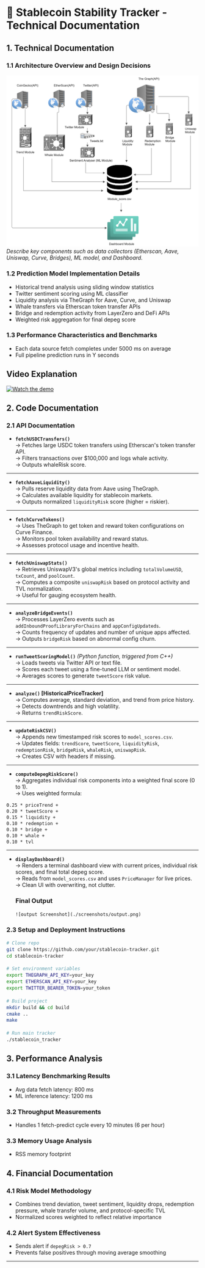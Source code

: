 
# 📘 Stablecoin Stability Tracker - Technical Documentation

## 1. Technical Documentation

### 1.1 Architecture Overview and Design Decisions
![ Architecture ](./screenshots/architecture.png) 
_Describe key components such as data collectors (Etherscan, Aave, Uniswap, Curve, Bridges), ML model, and Dashboard._

### 1.2 Prediction Model Implementation Details
- Historical trend analysis using sliding window statistics
- Twitter sentiment scoring using ML classifier
- Liquidity analysis via TheGraph for Aave, Curve, and Uniswap
- Whale transfers via Etherscan token transfer APIs
- Bridge and redemption activity from LayerZero and DeFi APIs
- Weighted risk aggregation for final depeg score

### 1.3 Performance Characteristics and Benchmarks
- Each data source fetch completes under 5000 ms on average
- Full pipeline prediction runs in Y seconds

## Video Explanation
[![Watch the demo](https://img.youtube.com/vi/VIDEO_ID/0.jpg)](https://www.youtube.com/watch?v=_mxW4ZeOwTk)


## 2. Code Documentation

### 2.1 API Documentation

- **`fetchUSDCTransfers()`**  
  → Fetches large USDC token transfers using Etherscan's token transfer API.  
  → Filters transactions over $100,000 and logs whale activity.  
  → Outputs whaleRisk score.

---

- **`fetchAaveLiquidity()`**  
  → Pulls reserve liquidity data from Aave using TheGraph.  
  → Calculates available liquidity for stablecoin markets.  
  → Outputs normalized `liquidityRisk` score (higher = riskier).

---

- **`fetchCurveTokens()`**  
  → Uses TheGraph to get token and reward token configurations on Curve Finance.  
  → Monitors pool token availability and reward status.  
  → Assesses protocol usage and incentive health.

---

- **`fetchUniswapStats()`**  
  → Retrieves UniswapV3's global metrics including `totalVolumeUSD`, `txCount`, and `poolCount`.  
  → Computes a composite `uniswapRisk` based on protocol activity and TVL normalization.  
  → Useful for gauging ecosystem health.

---

- **`analyzeBridgeEvents()`**  
  → Processes LayerZero events such as `addInboundProofLibraryForChains` and `appConfigUpdateds`.  
  → Counts frequency of updates and number of unique apps affected.  
  → Outputs `bridgeRisk` based on abnormal config churn.

---

- **`runTweetScoringModel()`** *(Python function, triggered from C++)*  
  → Loads tweets via Twitter API or text file.  
  → Scores each tweet using a fine-tuned LLM or sentiment model.  
  → Averages scores to generate `tweetScore` risk value.

---

- **`analyze()` [HistoricalPriceTracker]**  
  → Computes average, standard deviation, and trend from price history.  
  → Detects downtrends and high volatility.  
  → Returns `trendRiskScore`.

---

- **`updateRiskCSV()`**  
  → Appends new timestamped risk scores to `model_scores.csv`.  
  → Updates fields: `trendScore`, `tweetScore`, `liquidityRisk`, `redemptionRisk`, `bridgeRisk`, `whaleRisk`, `uniswapRisk`.  
  → Creates CSV with headers if missing.

---

- **`computeDepegRiskScore()`**  
  → Aggregates individual risk components into a weighted final score (0 to 1).  
  → Uses weighted formula:

```
0.25 * priceTrend +
0.20 * tweetScore +
0.15 * liquidity +
0.10 * redemption +
0.10 * bridge +
0.10 * whale +
0.10 * tvl
```

---

- **`displayDashboard()`**  
  → Renders a terminal dashboard view with current prices, individual risk scores, and final total depeg score.  
  → Reads from `model_scores.csv` and uses `PriceManager` for live prices.  
  → Clean UI with overwriting, not clutter.

  ### Final Output
      ![output Screenshot](./screenshots/output.png) 

### 2.3 Setup and Deployment Instructions
```bash
# Clone repo
git clone https://github.com/your/stablecoin-tracker.git
cd stablecoin-tracker

# Set environment variables
export THEGRAPH_API_KEY=your_key
export ETHERSCAN_API_KEY=your_key
export TWITTER_BEARER_TOKEN=your_token

# Build project
mkdir build && cd build
cmake ..
make

# Run main tracker
./stablecoin_tracker
```

## 3. Performance Analysis

### 3.1 Latency Benchmarking Results

- Avg data fetch latency: 800 ms
- ML inference latency: 1200 ms

### 3.2 Throughput Measurements
- Handles 1 fetch-predict cycle every 10 minutes (6 per hour)

### 3.3 Memory Usage Analysis
- RSS memory footprint 

## 4. Financial Documentation

### 4.1 Risk Model Methodology
- Combines trend deviation, tweet sentiment, liquidity drops, redemption pressure, whale transfer volume, and protocol-specific TVL
- Normalized scores weighted to reflect relative importance


### 4.2 Alert System Effectiveness
- Sends alert if `depegRisk > 0.7`
- Prevents false positives through moving average smoothing



---


